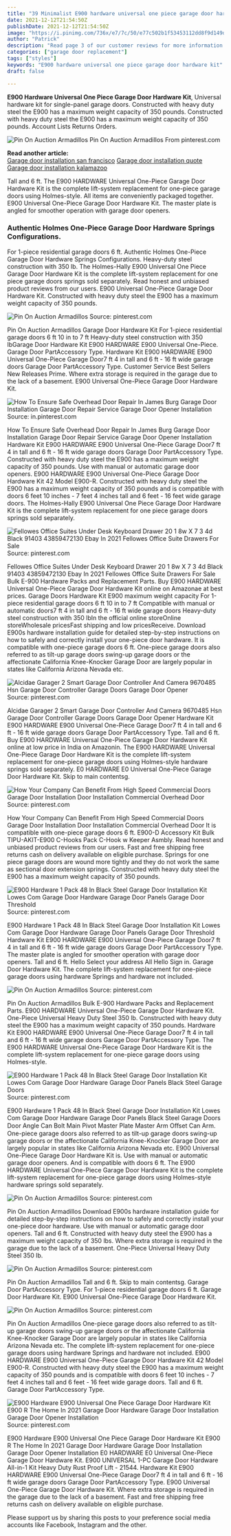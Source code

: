 ```yaml
---
title: "39 Minimalist E900 hardware universal one piece garage door hardware kit  overhead garage door"
date: 2021-12-12T21:54:50Z
publishDate: 2021-12-12T21:54:50Z
image: "https://i.pinimg.com/736x/e7/7c/50/e77c502b1f53453112dd8f9d149d0b45.jpg"
author: "Patrick"
description: "Read page 3 of our customer reviews for more information on the E900 HARDWARE E900 Universal One-Piece Garage Door Hardware Kit E900-R. Use with manual or automatic garage door openers. E900 hardware universal one piece garage door hardware kit"
categories: ["garage door replacement"]
tags: ["styles"]
keywords: "E900 hardware universal one piece garage door hardware kit"
draft: false

---
```

<!-- Head tag Code -->
**E900 Hardware Universal One Piece Garage Door Hardware Kit**, Universal hardware kit for single-panel garage doors. Constructed with heavy duty steel the E900 has a maximum weight capacity of 350 pounds. Constructed with heavy duty steel the E900 has a maximum weight capacity of 350 pounds. Account Lists Returns Orders.

![Pin On Auction Armadillos](https://i.pinimg.com/150x150/f4/c9/d3/f4c9d3036b1865f43c01cc8460461f79.jpg "Pin On Auction Armadillos")
Pin On Auction Armadillos From pinterest.com

**Read another article:**  
[Garage door installation san francisco](/garage-door-installation-san-francisco/)
[Garage door installation quote](/garage-door-installation-quote/)
[Garage door installation kalamazoo](/garage-door-installation-kalamazoo/)


Tall and 6 ft. The E900 HARDWARE Universal One-Piece Garage Door Hardware Kit is the complete lift-system replacement for one-piece garage doors using Holmes-style. All items are conveniently packaged together. E900 Universal One-Piece Garage Door Hardware Kit. The master plate is angled for smoother operation with garage door openers.

### Authentic Holmes One-Piece Garage Door Hardware Springs Configurations.

For 1-piece residential garage doors 6 ft. Authentic Holmes One-Piece Garage Door Hardware Springs Configurations. Heavy-duty steel construction with 350 lb. The Holmes-Hally E900 Universal One Piece Garage Door Hardware Kit is the complete lift-system replacement for one piece garage doors springs sold separately. Read honest and unbiased product reviews from our users. E900 Universal One-Piece Garage Door Hardware Kit. Constructed with heavy duty steel the E900 has a maximum weight capacity of 350 pounds.


![Pin On Auction Armadillos](https://i.pinimg.com/150x150/ea/64/3d/ea643d330c0c282abcdc59fa7be1cd1f.jpg "Pin On Auction Armadillos")
Source: pinterest.com

Pin On Auction Armadillos Garage Door Hardware Kit For 1-piece residential garage doors 6 ft 10 in to 7 ft Heavy-duty steel construction with 350 lbGarage Door Hardware Kit E900 HARDWARE E900 Universal One-Piece. Garage Door PartAccessory Type. Hardware Kit E900 HARDWARE E900 Universal One-Piece Garage Door7 ft 4 in tall and 6 ft - 16 ft wide garage doors Garage Door PartAccessory Type. Customer Service Best Sellers New Releases Prime. Where extra storage is required in the garage due to the lack of a basement. E900 Universal One-Piece Garage Door Hardware Kit.

![How To Ensure Safe Overhead Door Repair In James Burg Garage Door Installation Garage Door Repair Service Garage Door Opener Installation](https://i.pinimg.com/originals/61/ef/a2/61efa22eab7b11d93d5b7578532e998c.png "How To Ensure Safe Overhead Door Repair In James Burg Garage Door Installation Garage Door Repair Service Garage Door Opener Installation")
Source: in.pinterest.com

How To Ensure Safe Overhead Door Repair In James Burg Garage Door Installation Garage Door Repair Service Garage Door Opener Installation Hardware Kit E900 HARDWARE E900 Universal One-Piece Garage Door7 ft 4 in tall and 6 ft - 16 ft wide garage doors Garage Door PartAccessory Type. Constructed with heavy duty steel the E900 has a maximum weight capacity of 350 pounds. Use with manual or automatic garage door openers. E900 HARDWARE E900 Universal One-Piece Garage Door Hardware Kit 42 Model E900-R. Constructed with heavy duty steel the E900 has a maximum weight capacity of 350 pounds and is compatible with doors 6 feet 10 inches - 7 feet 4 inches tall and 6 feet - 16 feet wide garage doors. The Holmes-Hally E900 Universal One Piece Garage Door Hardware Kit is the complete lift-system replacement for one piece garage doors springs sold separately.

![Fellowes Office Suites Under Desk Keyboard Drawer 20 1 8w X 7 3 4d Black 91403 43859472130 Ebay In 2021 Fellowes Office Suite Drawers For Sale](https://i.pinimg.com/474x/4d/6f/3c/4d6f3caa02f9da203f21715ad031b348.jpg "Fellowes Office Suites Under Desk Keyboard Drawer 20 1 8w X 7 3 4d Black 91403 43859472130 Ebay In 2021 Fellowes Office Suite Drawers For Sale")
Source: pinterest.com

Fellowes Office Suites Under Desk Keyboard Drawer 20 1 8w X 7 3 4d Black 91403 43859472130 Ebay In 2021 Fellowes Office Suite Drawers For Sale Bulk E-900 Hardware Packs and Replacement Parts. Buy E900 HARDWARE Universal One-Piece Garage Door Hardware Kit online on Amazonae at best prices. Garage Doors Hardware Kit E900 maximum weight capacity For 1-piece residential garage doors 6 ft 10 in to 7 ft Compatible with manual or automatic doors7 ft 4 in tall and 6 ft - 16 ft wide garage doors Heavy-duty steel construction with 350 lbIn the official online storeOnline storeWholesale pricesFast shipping and low pricesReceive. Download E900s hardware installation guide for detailed step-by-step instructions on how to safely and correctly install your one-piece door hardware. It is compatible with one-piece garage doors 6 ft. One-piece garage doors also referred to as tilt-up garage doors swing-up garage doors or the affectionate California Knee-Knocker Garage Door are largely popular in states like California Arizona Nevada etc.

![Alcidae Garager 2 Smart Garage Door Controller And Camera 9670485 Hsn Garage Door Controller Garage Doors Garage Door Opener](https://i.pinimg.com/originals/15/11/fa/1511fac0335759884def554203ee0a36.jpg "Alcidae Garager 2 Smart Garage Door Controller And Camera 9670485 Hsn Garage Door Controller Garage Doors Garage Door Opener")
Source: pinterest.com

Alcidae Garager 2 Smart Garage Door Controller And Camera 9670485 Hsn Garage Door Controller Garage Doors Garage Door Opener Hardware Kit E900 HARDWARE E900 Universal One-Piece Garage Door7 ft 4 in tall and 6 ft - 16 ft wide garage doors Garage Door PartAccessory Type. Tall and 6 ft. Buy E900 HARDWARE Universal One-Piece Garage Door Hardware Kit online at low price in India on Amazonin. The E900 HARDWARE Universal One-Piece Garage Door Hardware Kit is the complete lift-system replacement for one-piece garage doors using Holmes-style hardware springs sold separately. E0 HARDWARE E0 Universal One-Piece Garage Door Hardware Kit. Skip to main contentsg.

![How Your Company Can Benefit From High Speed Commercial Doors Garage Door Installation Door Installation Commercial Overhead Door](https://i.pinimg.com/originals/e5/c0/58/e5c05891f5cd3fdeed9fa819189aaf88.jpg "How Your Company Can Benefit From High Speed Commercial Doors Garage Door Installation Door Installation Commercial Overhead Door")
Source: pinterest.com

How Your Company Can Benefit From High Speed Commercial Doors Garage Door Installation Door Installation Commercial Overhead Door It is compatible with one-piece garage doors 6 ft. E900-D Accessory Kit Bulk TIPU-AKIT-E900 C-Hooks Pack C-Hook w Keeper Asmbly. Read honest and unbiased product reviews from our users. Fast and free shipping free returns cash on delivery available on eligible purchase. Springs for one piece garage doors are wound more tightly and they do not work the same as sectional door extension springs. Constructed with heavy duty steel the E900 has a maximum weight capacity of 350 pounds.

![E900 Hardware 1 Pack 48 In Black Steel Garage Door Installation Kit Lowes Com Garage Door Hardware Garage Door Panels Garage Door Threshold](https://i.pinimg.com/564x/6d/ed/12/6ded124c43acda50dcffb19d2d41cbb4.jpg "E900 Hardware 1 Pack 48 In Black Steel Garage Door Installation Kit Lowes Com Garage Door Hardware Garage Door Panels Garage Door Threshold")
Source: pinterest.com

E900 Hardware 1 Pack 48 In Black Steel Garage Door Installation Kit Lowes Com Garage Door Hardware Garage Door Panels Garage Door Threshold Hardware Kit E900 HARDWARE E900 Universal One-Piece Garage Door7 ft 4 in tall and 6 ft - 16 ft wide garage doors Garage Door PartAccessory Type. The master plate is angled for smoother operation with garage door openers. Tall and 6 ft. Hello Select your address All Hello Sign in. Garage Door Hardware Kit. The complete lift-system replacement for one-piece garage doors using hardware Springs and hardware not included.

![Pin On Auction Armadillos](https://i.pinimg.com/150x150/6f/a8/72/6fa872173c16e553c9f461456fa2434e.jpg "Pin On Auction Armadillos")
Source: pinterest.com

Pin On Auction Armadillos Bulk E-900 Hardware Packs and Replacement Parts. E900 HARDWARE Universal One-Piece Garage Door Hardware Kit. One-Piece Universal Heavy Duty Steel 350 lb. Constructed with heavy duty steel the E900 has a maximum weight capacity of 350 pounds. Hardware Kit E900 HARDWARE E900 Universal One-Piece Garage Door7 ft 4 in tall and 6 ft - 16 ft wide garage doors Garage Door PartAccessory Type. The E900 HARDWARE Universal One-Piece Garage Door Hardware Kit is the complete lift-system replacement for one-piece garage doors using Holmes-style.

![E900 Hardware 1 Pack 48 In Black Steel Garage Door Installation Kit Lowes Com Garage Door Hardware Garage Door Panels Black Steel Garage Doors](https://i.pinimg.com/originals/cd/98/e2/cd98e24f02b44153368619057113b77d.jpg "E900 Hardware 1 Pack 48 In Black Steel Garage Door Installation Kit Lowes Com Garage Door Hardware Garage Door Panels Black Steel Garage Doors")
Source: pinterest.com

E900 Hardware 1 Pack 48 In Black Steel Garage Door Installation Kit Lowes Com Garage Door Hardware Garage Door Panels Black Steel Garage Doors Door Angle Can Bolt Main Pivot Master Plate Master Arm Oﬀset Can Arm. One-piece garage doors also referred to as tilt-up garage doors swing-up garage doors or the affectionate California Knee-Knocker Garage Door are largely popular in states like California Arizona Nevada etc. E900 Universal One-Piece Garage Door Hardware Kit is. Use with manual or automatic garage door openers. And is compatible with doors 6 ft. The E900 HARDWARE Universal One-Piece Garage Door Hardware Kit is the complete lift-system replacement for one-piece garage doors using Holmes-style hardware springs sold separately.

![Pin On Auction Armadillos](https://i.pinimg.com/150x150/02/32/4d/02324da0da27785f0c197cf51aae474a.jpg "Pin On Auction Armadillos")
Source: pinterest.com

Pin On Auction Armadillos Download E900s hardware installation guide for detailed step-by-step instructions on how to safely and correctly install your one-piece door hardware. Use with manual or automatic garage door openers. Tall and 6 ft. Constructed with heavy duty steel the E900 has a maximum weight capacity of 350 lbs. Where extra storage is required in the garage due to the lack of a basement. One-Piece Universal Heavy Duty Steel 350 lb.

![Pin On Auction Armadillos](https://i.pinimg.com/150x150/f4/c9/d3/f4c9d3036b1865f43c01cc8460461f79.jpg "Pin On Auction Armadillos")
Source: pinterest.com

Pin On Auction Armadillos Tall and 6 ft. Skip to main contentsg. Garage Door PartAccessory Type. For 1-piece residential garage doors 6 ft. Garage Door Hardware Kit. E900 Universal One-Piece Garage Door Hardware Kit.

![Pin On Auction Armadillos](https://i.pinimg.com/474x/4f/89/09/4f8909e6732f2348c9c56ffcae3bce97.jpg "Pin On Auction Armadillos")
Source: pinterest.com

Pin On Auction Armadillos One-piece garage doors also referred to as tilt-up garage doors swing-up garage doors or the affectionate California Knee-Knocker Garage Door are largely popular in states like California Arizona Nevada etc. The complete lift-system replacement for one-piece garage doors using hardware Springs and hardware not included. E900 HARDWARE E900 Universal One-Piece Garage Door Hardware Kit 42 Model E900-R. Constructed with heavy duty steel the E900 has a maximum weight capacity of 350 pounds and is compatible with doors 6 feet 10 inches - 7 feet 4 inches tall and 6 feet - 16 feet wide garage doors. Tall and 6 ft. Garage Door PartAccessory Type.

![E900 Hardware E900 Universal One Piece Garage Door Hardware Kit E900 R The Home In 2021 Garage Door Hardware Garage Door Installation Garage Door Opener Installation](https://i.pinimg.com/736x/e7/7c/50/e77c502b1f53453112dd8f9d149d0b45.jpg "E900 Hardware E900 Universal One Piece Garage Door Hardware Kit E900 R The Home In 2021 Garage Door Hardware Garage Door Installation Garage Door Opener Installation")
Source: pinterest.com

E900 Hardware E900 Universal One Piece Garage Door Hardware Kit E900 R The Home In 2021 Garage Door Hardware Garage Door Installation Garage Door Opener Installation E0 HARDWARE E0 Universal One-Piece Garage Door Hardware Kit. E900 UNIVERSAL 1-PC Garage Door Hardware All-in-1 Kit Heavy Duty Rust Proof Lift - 21544. Hardware Kit E900 HARDWARE E900 Universal One-Piece Garage Door7 ft 4 in tall and 6 ft - 16 ft wide garage doors Garage Door PartAccessory Type. E900 Universal One-Piece Garage Door Hardware Kit. Where extra storage is required in the garage due to the lack of a basement. Fast and free shipping free returns cash on delivery available on eligible purchase.

Please support us by sharing this posts to your preference social media accounts like Facebook, Instagram and the other.

